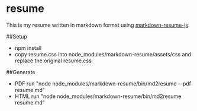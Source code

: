 resume
==================

This is my resume written in markdown format using [markdown-resume-js](https://github.com/c0bra/markdown-resume-js).

##Setup
* npm install
* copy resume.css into node_modules/markdown-resume/assets/css and replace the original resume.css

##Generate
* PDF run "node node_modules/markdown-resume/bin/md2resume --pdf resume.md"
* HTML run "node node_modules/markdown-resume/bin/md2resume resume.md"
